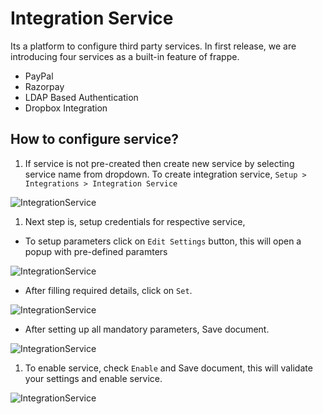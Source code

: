 # Integration Service

Its a platform to configure third party services. In first release, we are introducing four services
as a built-in feature of frappe.

- PayPal
- Razorpay
- LDAP Based Authentication
- Dropbox Integration

## How to configure service?

1. If service is not pre-created then create new service by selecting service name from dropdown. To
create integration service, `Setup > Integrations > Integration Service`
<img class="screenshot" alt="IntegrationService" src="{{docs_base_url}}/assets/img/create_service.png">

1. Next step is, setup credentials for respective service,
 - To setup parameters click on `Edit Settings` button, this will open a popup with pre-defined paramters
<img class="screenshot" alt="IntegrationService" src="{{docs_base_url}}/assets/img/edit_settings.png">

 - After filling required details, click on `Set`.
<img class="screenshot" alt="IntegrationService" src="{{docs_base_url}}/assets/img/setup_params.png">
 
 - After setting up all mandatory parameters, Save document.
<img class="screenshot" alt="IntegrationService" src="{{docs_base_url}}/assets/img/save_params.png">

1. To enable service, check `Enable` and Save document, this will validate your settings and enable service.
<img class="screenshot" alt="IntegrationService" src="{{docs_base_url}}/assets/img/enable_service.png">